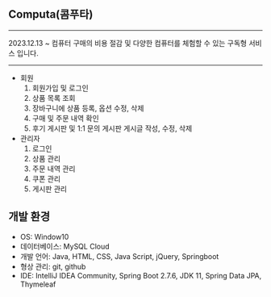 ## Computa(콤푸타)
***
2023.12.13 ~ 
컴퓨터 구매의 비용 절감 및 다양한 컴퓨터를 체험할 수 있는 구독형 서비스 입니다.

***
- 회원
    1. 회원가입 및 로그인
    2. 상품 목록 조회
    3. 장바구니에 상품 등록, 옵션 수정, 삭제
    4. 구매 및 주문 내역 확인
    5. 후기 게시판 및 1:1 문의 게시판 게시글 작성, 수정, 삭제
- 관리자
    1. 로그인
    2. 상품 관리
    3. 주문 내역 관리
    4. 쿠폰 관리
    5. 게시판 관리

## 개발 환경

- OS: Window10
- 데이터베이스: MySQL Cloud
- 개발 언어: Java, HTML, CSS, Java Script, jQuery, Springboot
- 형상 관리: git, github
- IDE: IntelliJ IDEA Community, Spring Boot 2.7.6, JDK 11, Spring Data JPA, Thymeleaf
